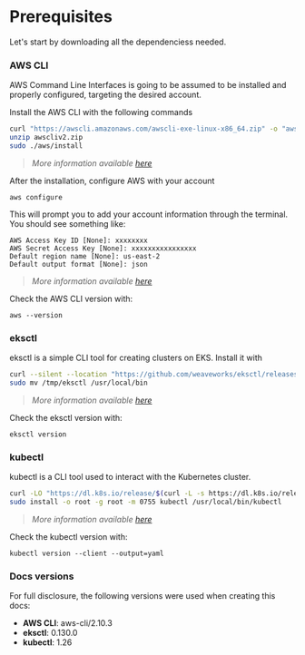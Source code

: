 # Prerequisites

Let's start by downloading all the dependenciess needed.

### AWS CLI

AWS Command Line Interfaces is going to be assumed to be installed and properly configured, targeting the desired 
account.

Install the AWS CLI with the following commands

```bash
curl "https://awscli.amazonaws.com/awscli-exe-linux-x86_64.zip" -o "awscliv2.zip"
unzip awscliv2.zip
sudo ./aws/install
```

> _More information available [here](https://docs.aws.amazon.com/cli/latest/userguide/getting-started-install.html#cliv2-linux-install)_

After the installation, configure AWS with your account 

```
aws configure
```

This will prompt you to add your account information through the terminal. You should see something like:

```
AWS Access Key ID [None]: xxxxxxxx
AWS Secret Access Key [None]: xxxxxxxxxxxxxxxx
Default region name [None]: us-east-2
Default output format [None]: json
```

> _More information available [here](https://docs.aws.amazon.com/cli/latest/userguide/cli-configure-quickstart.html
)_

Check the AWS CLI version with:
```
aws --version
```

### eksctl

eksctl is a simple CLI tool for creating clusters on EKS. Install it with

```bash
curl --silent --location "https://github.com/weaveworks/eksctl/releases/latest/download/eksctl_$(uname -s)_amd64.tar.gz" | tar xz -C /tmp
sudo mv /tmp/eksctl /usr/local/bin
```

> _More information available [here](https://github.com/weaveworks/eksctl)_


Check the eksctl version with:
```
eksctl version
```

### kubectl 

kubectl is a CLI tool used to interact with the Kubernetes cluster.

```bash
curl -LO "https://dl.k8s.io/release/$(curl -L -s https://dl.k8s.io/release/stable.txt)/bin/linux/amd64/kubectl"
sudo install -o root -g root -m 0755 kubectl /usr/local/bin/kubectl
```

> _More information available [here](https://kubernetes.io/docs/tasks/tools/install-kubectl-linux/)_

Check the kubectl version with:
```
kubectl version --client --output=yaml
```

### Docs versions

For full disclosure, the following versions were used when creating this docs:

- **AWS CLI**: aws-cli/2.10.3
- **eksctl**: 0.130.0
- **kubectl**: 1.26

